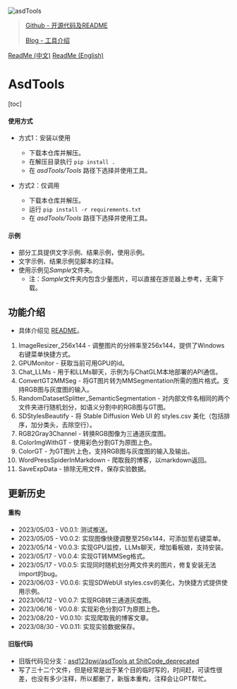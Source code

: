 ![asdTools](https://s2.loli.net/2023/05/14/gyRvM4WHp6hEuxa.png "asdTools")

> [Github - 开源代码及README](https://github.com/asd123pwj/asdTools)
>
> [Blog - 工具介绍](https://mwhls.top/project/asdtools)

[ReadMe (中文)](README.md)
[ReadMe (English)](README_EN.md)

# AsdTools

[toc]

#### 使用方式

- 方式1：安装以使用

  - 下载本仓库并解压。
  - 在解压目录执行 `pip install .`
  - 在 *asdTools/Tools* 路径下选择并使用工具。
- 方式2：仅调用

  - 下载本仓库并解压。
  - 运行 `pip install -r requirements.txt`
  - 在 *asdTools/Tools* 路径下选择并使用工具。

#### 示例

- 部分工具提供文字示例、结果示例，使用示例。
- 文字示例、结果示例见脚本的注释。
- 使用示例见*Sample*文件夹。
  - 注：*Sample*文件夹内包含少量图片，可以直接在游览器上参考，无需下载。

## 功能介绍

- 具体介绍见 [README](asdTools/Tools/README.md)。

1. ImageResizer_256x144 - 调整图片的分辨率至256x144，提供了Windows右键菜单快捷方式。
2. GPUMonitor - 获取当前可用GPU的id。
3. Chat_LLMs - 用于和LLMs聊天，示例为与ChatGLM本地部署的API通信。
4. ConvertGT2MMSeg - 将GT图片转为MMSegmentation所需的图片格式。支持RGB图与灰度图的输入。
5. RandomDatasetSplitter_SemanticSegmentation - 对内部文件名相同的两个文件夹进行随机划分，如语义分割中的RGB图与GT图。
6. SDStylesBeautify - 将 Stable Diffusion Web UI 的 styles.csv 美化（包括排序，加分类头，去除空行）。
7. RGB2Gray3Channel - 转换RGB图像为三通道灰度图。
8. ColorImgWithGT - 使用彩色分割GT为原图上色。
9. ColorGT - 为GT图片上色，支持RGB图与灰度图的输入及输出。
10. WordPressSpiderInMarkdown - 爬取我的博客，以markdown返回。
11. SaveExpData - 排除无用文件，保存实验数据。

## 更新历史

#### 重构

- 2023/05/03 - V0.0.1: 测试推送。
- 2023/05/05 - V0.0.2: 实现图像快捷调整至256x144，可添加至右键菜单。
- 2023/05/14 - V0.0.3: 实现GPU监控，LLMs聊天，增加看板娘，支持安装。
- 2023/05/17 - V0.0.4: 实现GT转MMSeg格式。
- 2023/05/17 - V0.0.5: 实现同时随机划分两文件夹的图片，修复安装无法import的bug。
- 2023/06/03 - V0.0.6: 实现SDWebUI styles.csv的美化，为快捷方式提供使用示例。
- 2023/06/12 - V0.0.7: 实现RGB转三通道灰度图。
- 2023/06/16 - V0.0.8: 实现彩色分割GT为原图上色。
- 2023/08/20 - V0.0.10: 实现爬取我的博客文章。
- 2023/08/30 - V0.0.11: 实现实验数据保存。

#### 旧版代码

- 旧版代码见分支：[asd123pwj/asdTools at ShitCode_deprecated](https://github.com/asd123pwj/asdTools/tree/ShitCode_deprecated)
- 写了三十二个文件，但是经常是出于某个目的临时写的，时间赶，可读性很差，也没有多少注释，所以都删了，新版本重构，注释会让GPT帮忙。
